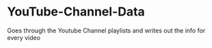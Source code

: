 # YouTube-Channel-Data
Goes through the Youtube Channel playlists and writes out the info for every video
